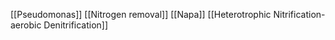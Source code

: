 [[Pseudomonas]]
[[Nitrogen removal]]
[[Napa]]
[[Heterotrophic Nitrification-aerobic Denitrification]]
